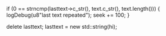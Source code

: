 if (0 == strncmp(lasttext->c_str(), text.c_str(), text.length())) {
 logDebug(u8"last text repeated");
 seek += 100;
}

delete lasttext;
lasttext = new std::string(hi);
